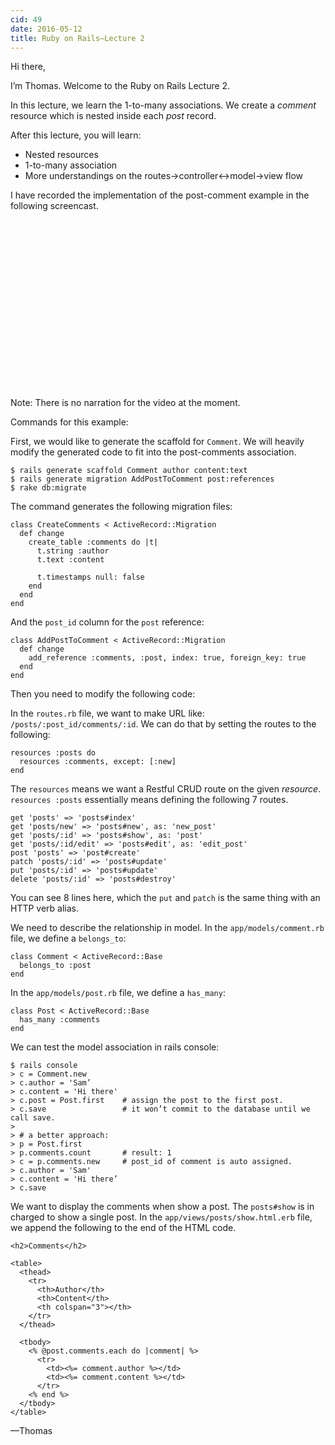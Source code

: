 ```yaml
---
cid: 49
date: 2016-05-12
title: Ruby on Rails—Lecture 2
---
```


Hi there,

I’m Thomas. Welcome to the Ruby on Rails Lecture 2.

In this lecture, we learn the 1-to-many associations. We create a _comment_ resource which is nested inside each _post_ record.

After this lecture, you will learn:
<ul>
<li>Nested resources</li>
<li>1-to-many association</li>
<li>More understandings on the routes→controller↔model→view flow</li>
</ul>
I have recorded the implementation of the post-comment example in the following screencast.

<script charset="ISO-8859-1" src="//fast.wistia.com/assets/external/E-v1.js" async></script><div class="wistia_responsive_padding" style="padding:56.25% 0 0 0;position:relative;"><div class="wistia_responsive_wrapper" style="height:100%;left:0;position:absolute;top:0;width:100%;"><div class="wistia_embed wistia_async_dh8r5kozi6 seo=false videoFoam=true" style="height:100%;width:100%">&nbsp;</div></div></div>

Note: There is no narration for the video at the moment.

Commands for this example:

First, we would like to generate the scaffold for `Comment`. We will heavily modify the generated code to fit into the post-comments association.



~~~
$ rails generate scaffold Comment author content:text
$ rails generate migration AddPostToComment post:references
$ rake db:migrate
~~~


The command generates the following migration files:



~~~
class CreateComments < ActiveRecord::Migration
  def change
    create_table :comments do |t|
      t.string :author
      t.text :content

      t.timestamps null: false
    end
  end
end
~~~


And the `post_id` column for the `post` reference:



~~~
class AddPostToComment < ActiveRecord::Migration
  def change
    add_reference :comments, :post, index: true, foreign_key: true
  end
end
~~~


Then you need to modify the following code:

In the `routes.rb` file, we want to make URL like: `/posts/:post_id/comments/:id`. We can do that by setting the routes to the following:



~~~
resources :posts do
  resources :comments, except: [:new]
end
~~~


The `resources` means we want a Restful CRUD route on the given _resource_. `resources :posts` essentially means defining the following 7 routes. 



~~~
get 'posts' => 'posts#index'
get 'posts/new' => 'posts#new', as: 'new_post'
get 'posts/:id' => 'posts#show', as: 'post'
get 'posts/:id/edit' => 'posts#edit', as: 'edit_post'
post 'posts' => 'post#create'
patch 'posts/:id' => 'posts#update'
put 'posts/:id' => 'posts#update'
delete 'posts/:id' => 'posts#destroy'
~~~


You can see 8 lines here, which the `put` and `patch` is the same thing with an HTTP verb alias.


We need to describe the relationship in model. In the `app/models/comment.rb` file, we define a `belongs_to`:



~~~
class Comment < ActiveRecord::Base
  belongs_to :post
end
~~~


In the `app/models/post.rb` file, we define a `has_many`:



~~~
class Post < ActiveRecord::Base
  has_many :comments
end
~~~


We can test the model association in rails console: 



~~~
$ rails console
> c = Comment.new
> c.author = 'Sam’
> c.content = 'Hi there' 
> c.post = Post.first    # assign the post to the first post.
> c.save                 # it won’t commit to the database until we call save.
> 
> # a better approach:
> p = Post.first
> p.comments.count       # result: 1
> c = p.comments.new     # post_id of comment is auto assigned.
> c.author = 'Sam'
> c.content = 'Hi there’
> c.save
~~~


We want to display the comments when show a post. The `posts#show` is in charged to show a single post. In the `app/views/posts/show.html.erb` file, we append the following to the end of the HTML code.



~~~
<h2>Comments</h2>

<table>
  <thead>
    <tr>
      <th>Author</th>
      <th>Content</th>
      <th colspan="3"></th>
    </tr>
  </thead>

  <tbody>
    <% @post.comments.each do |comment| %>
      <tr>
        <td><%= comment.author %></td>
        <td><%= comment.content %></td>
      </tr>
    <% end %>
  </tbody>
</table>
~~~


—Thomas




